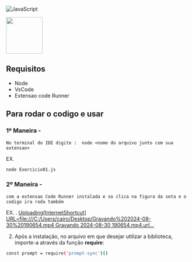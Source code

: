 ![JavaScript](https://img.shields.io/badge/javascript-%23323330.svg?style=for-the-badge&logo=javascript&logoColor=%23F7DF1E)

<img src="https://www.assespro-rs.org.br/wp-content/uploads/logo_azul.png" height=100px/>

## Requisitos
* Node
* VsCode
* Extensao code Runner 

## Para rodar o codigo e usar
  ### 1º Maneira -
    No terminal do IDE digite :  node <nome do arquivo junto com sua extensao>
EX. 
```bash
node Exercicio01.js 
```
  ### 2º Maneira -
    com a extensao Code Runner instalada e so clica na figura da seta e o codigo ira roda também 
EX. .
[Uploading[InternetShortcut]
URL=file:///C:/Users/cairo/Desktop/Gravando%202024-08-30%20190654.mp4
 Gravando 2024-08-30 190654.mp4.url…]()



2. Após a instalação, no arquivo em que desejar utilizar a biblioteca, importe-a através da função **require**:
```bash
const prompt = require('prompt-sync')()
```
